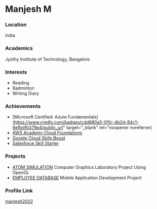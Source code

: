 # Manjesh M

### Location

India

### Academics

Jyothy Institute of Technology, Bangalore 

### Interests

- Reading
- Badminton
- Writing Diary

### Achievements 

- [Microsoft Certified: Azure Fundamentals](https://www.credly.com/badges/cdd880a5-01fc-4b2d-84c1-8efbdfb379a4/public_url" target=”_blank” rel="noopener noreferrer)
- [AWS Academy Cloud Foundations](https://www.credly.com/badges/dd06f921-24c5-4a54-a22b-4287bad83d15/linked_in_profile)
- [Google Cloud Skills Boost](https://www.cloudskillsboost.google/public_profiles/3c92752a-823b-4677-9668-999c41b28042)
- [Salesforce Skill Starter](https://trailblazer.me/id/manjeshm)

### Projects

- [ATOM SIMULATION](https://github.com/manjesh2022/CGL-Project) Computer Graphics Laboratory Project Using OpenGL
- [EMPLOYEE DATABASE](https://github.com/manjesh2022/MAD-Project) Mobile Application Development Project

### Profile Link

[manjesh2022](https://github.com/manjesh2022)
